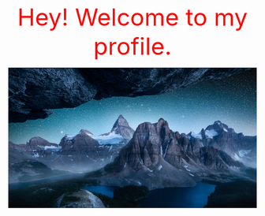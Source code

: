 <div align='center' ><font color=red size='70'>Hey! Welcome to my profile.</font></div>

![text](https://github.com/wanghs008/wanghs008/blob/main/whs_1.jpg)

<!---
wanghs008/wanghs008 is a ✨ special ✨ repository because its `README.md` (this file) appears on your GitHub profile.
You can click the Preview link to take a look at your changes.
--->
